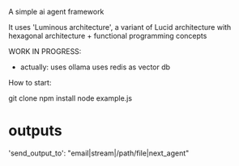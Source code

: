 
A simple ai agent framework

It uses 'Luminous architecture', a variant of Lucid architecture with hexagonal architecture + functional programming concepts

WORK IN PROGRESS:

- actually:
uses ollama
uses redis as vector db


How to start:

git clone 
npm install
node example.js


# outputs

'send_output_to': "email|stream|/path/file|next_agent"